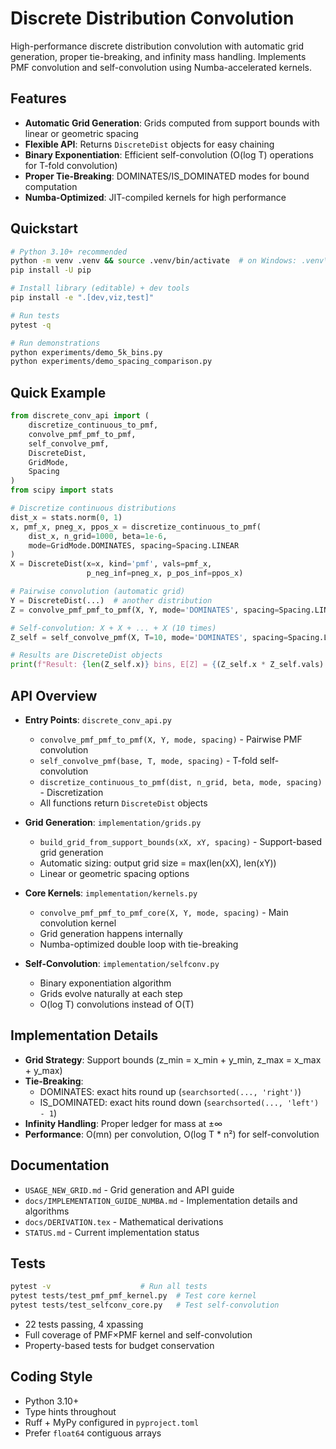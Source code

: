 # Discrete Distribution Convolution

High-performance discrete distribution convolution with automatic grid generation, proper tie-breaking, and infinity mass handling. Implements PMF convolution and self-convolution using Numba-accelerated kernels.

## Features

- **Automatic Grid Generation**: Grids computed from support bounds with linear or geometric spacing
- **Flexible API**: Returns `DiscreteDist` objects for easy chaining
- **Binary Exponentiation**: Efficient self-convolution (O(log T) operations for T-fold convolution)
- **Proper Tie-Breaking**: DOMINATES/IS_DOMINATED modes for bound computation
- **Numba-Optimized**: JIT-compiled kernels for high performance

## Quickstart

```bash
# Python 3.10+ recommended
python -m venv .venv && source .venv/bin/activate  # on Windows: .venv\Scripts\activate
pip install -U pip

# Install library (editable) + dev tools
pip install -e ".[dev,viz,test]"

# Run tests
pytest -q

# Run demonstrations
python experiments/demo_5k_bins.py
python experiments/demo_spacing_comparison.py
```

## Quick Example

```python
from discrete_conv_api import (
    discretize_continuous_to_pmf,
    convolve_pmf_pmf_to_pmf,
    self_convolve_pmf,
    DiscreteDist,
    GridMode,
    Spacing
)
from scipy import stats

# Discretize continuous distributions
dist_x = stats.norm(0, 1)
x, pmf_x, pneg_x, ppos_x = discretize_continuous_to_pmf(
    dist_x, n_grid=1000, beta=1e-6, 
    mode=GridMode.DOMINATES, spacing=Spacing.LINEAR
)
X = DiscreteDist(x=x, kind='pmf', vals=pmf_x, 
                 p_neg_inf=pneg_x, p_pos_inf=ppos_x)

# Pairwise convolution (automatic grid)
Y = DiscreteDist(...)  # another distribution
Z = convolve_pmf_pmf_to_pmf(X, Y, mode='DOMINATES', spacing=Spacing.LINEAR)

# Self-convolution: X + X + ... + X (10 times)
Z_self = self_convolve_pmf(X, T=10, mode='DOMINATES', spacing=Spacing.LINEAR)

# Results are DiscreteDist objects
print(f"Result: {len(Z_self.x)} bins, E[Z] = {(Z_self.x * Z_self.vals).sum():.4f}")
```

## API Overview

- **Entry Points**: `discrete_conv_api.py`
  - `convolve_pmf_pmf_to_pmf(X, Y, mode, spacing)` - Pairwise PMF convolution
  - `self_convolve_pmf(base, T, mode, spacing)` - T-fold self-convolution  
  - `discretize_continuous_to_pmf(dist, n_grid, beta, mode, spacing)` - Discretization
  - All functions return `DiscreteDist` objects
  
- **Grid Generation**: `implementation/grids.py`
  - `build_grid_from_support_bounds(xX, xY, spacing)` - Support-based grid generation
  - Automatic sizing: output grid size = max(len(xX), len(xY))
  - Linear or geometric spacing options

- **Core Kernels**: `implementation/kernels.py`
  - `convolve_pmf_pmf_to_pmf_core(X, Y, mode, spacing)` - Main convolution kernel
  - Grid generation happens internally
  - Numba-optimized double loop with tie-breaking

- **Self-Convolution**: `implementation/selfconv.py`
  - Binary exponentiation algorithm
  - Grids evolve naturally at each step
  - O(log T) convolutions instead of O(T)

## Implementation Details

- **Grid Strategy**: Support bounds (z_min = x_min + y_min, z_max = x_max + y_max)
- **Tie-Breaking**: 
  - DOMINATES: exact hits round up (`searchsorted(..., 'right')`)
  - IS_DOMINATED: exact hits round down (`searchsorted(..., 'left') - 1`)
- **Infinity Handling**: Proper ledger for mass at ±∞
- **Performance**: O(mn) per convolution, O(log T * n²) for self-convolution

## Documentation

- `USAGE_NEW_GRID.md` - Grid generation and API guide
- `docs/IMPLEMENTATION_GUIDE_NUMBA.md` - Implementation details and algorithms
- `docs/DERIVATION.tex` - Mathematical derivations
- `STATUS.md` - Current implementation status

## Tests

```bash
pytest -v                    # Run all tests
pytest tests/test_pmf_pmf_kernel.py  # Test core kernel
pytest tests/test_selfconv_core.py   # Test self-convolution
```

- 22 tests passing, 4 xpassing
- Full coverage of PMF×PMF kernel and self-convolution
- Property-based tests for budget conservation

## Coding Style

- Python 3.10+
- Type hints throughout
- Ruff + MyPy configured in `pyproject.toml`
- Prefer `float64` contiguous arrays
